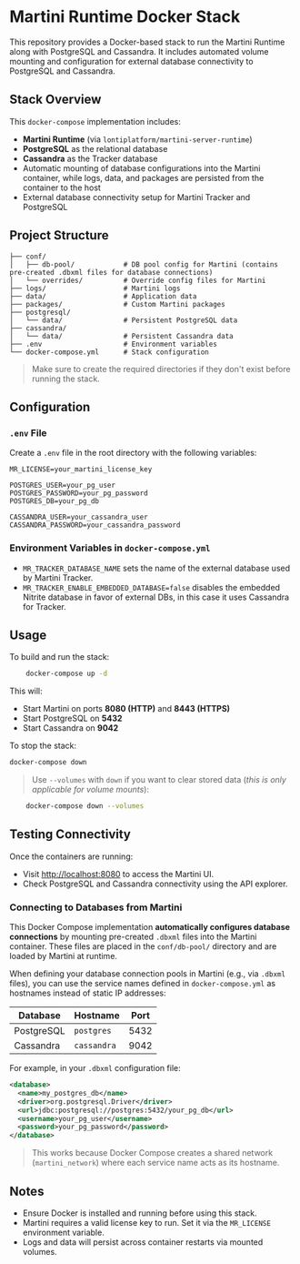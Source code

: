 # Martini Runtime Docker Stack

This repository provides a Docker-based stack to run the Martini Runtime along with PostgreSQL and Cassandra. It includes automated volume mounting and configuration for external database connectivity to PostgreSQL and Cassandra.

## Stack Overview

This `docker-compose` implementation includes:

- **Martini Runtime** (via `lontiplatform/martini-server-runtime`)
- **PostgreSQL** as the relational database
- **Cassandra** as the Tracker database
- Automatic mounting of database configurations into the Martini container, while logs, data, and packages are persisted from the container to the host
- External database connectivity setup for Martini Tracker and PostgreSQL

## Project Structure

```plaintext
├── conf/
│   ├── db-pool/            # DB pool config for Martini (contains pre-created .dbxml files for database connections)
│   └── overrides/          # Override config files for Martini
├── logs/                   # Martini logs 
├── data/                   # Application data 
├── packages/               # Custom Martini packages
├── postgresql/
│   └── data/               # Persistent PostgreSQL data
├── cassandra/
│   └── data/               # Persistent Cassandra data
├── .env                    # Environment variables
└── docker-compose.yml      # Stack configuration
````

> Make sure to create the required directories if they don't exist before running the stack.

## Configuration

### `.env` File

Create a `.env` file in the root directory with the following variables:

```env
MR_LICENSE=your_martini_license_key

POSTGRES_USER=your_pg_user
POSTGRES_PASSWORD=your_pg_password
POSTGRES_DB=your_pg_db

CASSANDRA_USER=your_cassandra_user
CASSANDRA_PASSWORD=your_cassandra_password
```

### Environment Variables in `docker-compose.yml`

* `MR_TRACKER_DATABASE_NAME` sets the name of the external database used by Martini Tracker.
* `MR_TRACKER_ENABLE_EMBEDDED_DATABASE=false` disables the embedded Nitrite database in favor of external DBs, in this case it uses Cassandra for Tracker.

## Usage

To build and run the stack:

```bash
    docker-compose up -d
```

This will:

* Start Martini on ports **8080 (HTTP)** and **8443 (HTTPS)**
* Start PostgreSQL on **5432**
* Start Cassandra on **9042**

To stop the stack:

```bash
docker-compose down
```

> Use `--volumes` with `down` if you want to clear stored data (*this is only applicable for volume mounts*):

```bash
    docker-compose down --volumes
```

## Testing Connectivity

Once the containers are running:

* Visit [http://localhost:8080](http://localhost:8080) to access the Martini UI.
* Check PostgreSQL and Cassandra connectivity using the API explorer.

### Connecting to Databases from Martini

This Docker Compose implementation **automatically configures database connections** by mounting pre-created `.dbxml` files into the Martini container. These files are placed in the `conf/db-pool/` directory and are loaded by Martini at runtime.

When defining your database connection pools in Martini (e.g., via `.dbxml` files), you can use the service names defined in `docker-compose.yml` as hostnames instead of static IP addresses:

| Database     | Hostname     | Port  |
|--------------|--------------|-------|
| PostgreSQL   | `postgres`   | 5432  |
| Cassandra    | `cassandra`  | 9042  |

For example, in your `.dbxml` configuration file:

```xml
<database>
  <name>my_postgres_db</name>
  <driver>org.postgresql.Driver</driver>
  <url>jdbc:postgresql://postgres:5432/your_pg_db</url>
  <username>your_pg_user</username>
  <password>your_pg_password</password>
</database>
````

> This works because Docker Compose creates a shared network (`martini_network`) where each service name acts as its hostname.

## Notes

* Ensure Docker is installed and running before using this stack.
* Martini requires a valid license key to run. Set it via the `MR_LICENSE` environment variable.
* Logs and data will persist across container restarts via mounted volumes.


